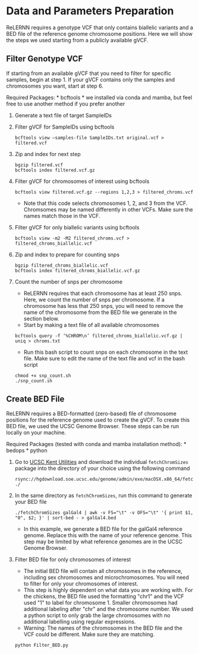 # Data and Parameters Preparation
ReLERNN requires a genotype VCF that only contains biallelic variants and a BED file of the reference genome chromosome positions. Here we will show the steps we used starting from a publicly available gVCF. 

## Filter Genotype VCF
If starting from an available gVCF that you need to filter for specific samples, begin at step 1. If your gVCF contains only the samples and chromosomes you want, start at step 6. 

Required Packages:
    * bcftools
          * we installed via conda and mamba, but feel free to use another method if you prefer another

1. Generate a text file of target SampleIDs

2. Filter gVCF for SampleIDs using bcftools
    ```
    bcftools view –samples-file SampleIDs.txt original.vcf > filtered.vcf
    ```
3. Zip and index for next step
   ```
   bgzip filtered.vcf
   bcftools index filtered.vcf.gz
   ```
5. Filter gVCF for chromosomes of interest using bcftools
    ```
    bcftools view filtered.vcf.gz --regions 1,2,3 > filtered_chroms.vcf
    ```
    * Note that this code selects chromosomes 1, 2, and 3 from the VCF. Chromsomes may be named differently in other VCFs. Make sure the names match those in the VCF. 

6. Filter gVCF for only biallelic variants using bcftools
    ```
    bcftools view -m2 -M2 filtered_chroms.vcf > filtered_chroms_biallelic.vcf
    ```
7. Zip and index to prepare for counting snps
   ```
   bgzip filtered_chroms_biallelic.vcf
   bcftools index filtered_chroms_biallelic.vcf.gz
   ```
9. Count the number of snps per chromosome
   * ReLERNN requires that each chromosome has at least 250 snps. Here, we count the number of snps per chromosome. If a chromosome has less that 250 snps, you will need to remove the name of the chromosome from the BED file we generate in the section below.
   * Start by making a text file of all available chromosomes
   ```
   bcftools query -f ‘%CHROM\n’ filtered_chroms_biallelic.vcf.gz | uniq > chroms.txt
   ```
   * Run this bash script to count snps on each chromosome in the text file. Make sure to edit the name of the text file and vcf in the bash script
   ```
   chmod +x snp_count.sh
   ./snp_count.sh
   ```
    

## Create BED File
ReLERNN requires a BED-formatted (zero-based) file of chromosome positions for the reference genome used to create the gVCF. To create this BED file, we used the UCSC Genome Browser. These steps can be run locally on your machine. 

Required Packages (tested with conda and mamba installation method):
    * bedops
    * python

1. Go to [UCSC Kent Utilities](http://hgdownload.soe.ucsc.edu/admin/exe/) and download the individual `fetchChromSizes` package into the directory of your choice using the following command
    ```
    rsync://hgdownload.soe.ucsc.edu/genome/admin/exe/macOSX.x86_64/fetchChromSizes ./
    ```
2. In the same directory as `fetchChromSizes`, run this command to generate your BED file
    ```
    ./fetchChromSizes galGal4 | awk -v FS="\t" -v OFS="\t" '{ print $1, "0", $2; }' | sort-bed - > galGal4.bed
    ```
    * In this example, we generate a BED file for the galGal4 reference genome. Replace this with the name of your reference genome. This step may be limited by what reference genomes are in the UCSC Genome Browser.
   
3. Filter BED file for only chromosomes of interest
   * The initial BED file will contain all chromosomes in the reference, including sex chromosomes and microchromosomes. You will need to filter for only your chromosomes of interest.
   * This step is highly dependent on what data you are working with. For the chickens, the BED file used the formatting "chr1" and the VCF used "1" to label for chromosome 1. Smaller chromosomes had additional labeling after "chr" and the chromosome number. We used a python script to only grab the large chromosomes with no additional labelling using regular expressions.
   * Warning: The names of the chromosomes in the BED file and the VCF could be different. Make sure they are matching.
   ```
   python Filter_BED.py
   ```

   
